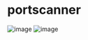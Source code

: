 # portscanner
![image](https://github.com/user-attachments/assets/908411b9-4017-420a-a8d8-32c8557c76ef)
![image](https://github.com/user-attachments/assets/3f1b14f4-cf1b-48cc-92da-57993fe36b12)
